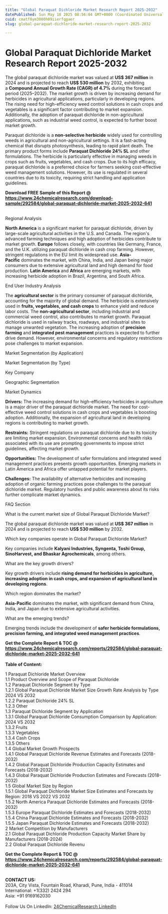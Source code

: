 ```yaml
---
title: "Global Paraquat Dichloride Market Research Report 2025-2032"
datePublished: Sun May 18 2025 08:56:04 GMT+0000 (Coordinated Universal Time)
cuid: cmatf8ym3000h09iierfqgaer
slug: global-paraquat-dichloride-market-research-report-2025-2032

---
```


# Global Paraquat Dichloride Market Research Report 2025-2032

<p>The global paraquat dichloride market was valued at <strong>US$ 367 million</strong> in 2024 and is projected to reach <strong>US$ 530 million</strong> by 2032, exhibiting a <strong>Compound Annual Growth Rate (CAGR) of 4.7%</strong> during the forecast period (2025–2032). The market growth is driven by increasing demand for herbicides in agricultural applications, particularly in developing regions. The rising need for high-efficiency weed control solutions in cash crops and vegetables is a significant factor contributing to market expansion. Additionally, the adoption of paraquat dichloride in non-agricultural applications, such as industrial weed control, is expected to further boost market growth.</p><p>
</p><p>Paraquat dichloride is a <strong>non-selective herbicide</strong> widely used for controlling weeds in agricultural and non-agricultural settings. It is a fast-acting chemical that disrupts photosynthesis, leading to rapid plant death. The primary product forms include <strong>Paraquat Dichloride 24% SL</strong> and other formulations. The herbicide is particularly effective in managing weeds in crops such as fruits, vegetables, and cash crops. Due to its high efficacy, paraquat dichloride is a preferred choice for farmers seeking cost-effective weed management solutions. However, its use is regulated in several countries due to its toxicity, requiring strict handling and application guidelines.</p><div><b>Download FREE Sample of this Report @ 
            <a href="https://www.24chemicalresearch.com/download-sample/292584/global-paraquat-dichloride-market-2025-2032-641">
            https://www.24chemicalresearch.com/download-sample/292584/global-paraquat-dichloride-market-2025-2032-641</a></b></div><br><p>
Regional Analysis</p><p>
</p><p><strong>North America</strong> is a significant market for paraquat dichloride, driven by large-scale agricultural activities in the U.S. and Canada. The region's advanced farming techniques and high adoption of herbicides contribute to market growth. <strong>Europe</strong> follows closely, with countries like Germany, France, and the U.K. utilizing paraquat dichloride in cash crop farming. However, stringent regulations in the EU limit its widespread use. <strong>Asia-Pacific</strong> dominates the market, with China, India, and Japan being major consumers due to extensive agricultural land and high demand for food production. <strong>Latin America</strong> and <strong>Africa</strong> are emerging markets, with increasing herbicide adoption in Brazil, Argentina, and South Africa.</p><p>
End User Industry Analysis</p><p>
</p><p>The <strong>agricultural sector</strong> is the primary consumer of paraquat dichloride, accounting for the majority of global demand. The herbicide is extensively used in <strong>fruits, vegetables, and cash crops</strong> to enhance yield and reduce labor costs. The <strong>non-agricultural sector</strong>, including industrial and commercial weed control, also contributes to market growth. Paraquat dichloride is used in railway tracks, roadways, and industrial sites to manage unwanted vegetation. The increasing adoption of <strong>precision farming</strong> and <strong>integrated pest management</strong> practices is expected to further drive demand. However, environmental concerns and regulatory restrictions pose challenges to market expansion.</p><p>
Market Segmentation (by Application)</p><p>
</p><p>
Market Segmentation (by Type)</p><p>
</p><p>
Key Company</p><p>
</p><p>
Geographic Segmentation</p><p>
</p><p>
Market Dynamics</p><p>
</p><p><strong>Drivers:</strong> The increasing demand for high-efficiency herbicides in agriculture is a major driver of the paraquat dichloride market. The need for cost-effective weed control solutions in cash crops and vegetables is boosting adoption. Additionally, the expansion of agricultural land in developing regions is contributing to market growth.</p><p>
</p><p><strong>Restraints:</strong> Stringent regulations on paraquat dichloride due to its toxicity are limiting market expansion. Environmental concerns and health risks associated with its use are prompting governments to impose strict guidelines, affecting market growth.</p><p>
</p><p><strong>Opportunities:</strong> The development of safer formulations and integrated weed management practices presents growth opportunities. Emerging markets in Latin America and Africa offer untapped potential for market players.</p><p>
</p><p><strong>Challenges:</strong> The availability of alternative herbicides and increasing adoption of organic farming practices pose challenges to the paraquat dichloride market. Regulatory hurdles and public awareness about its risks further complicate market dynamics.</p><p>
FAQ Section</p><p>
What is the current market size of Global Paraquat Dichloride Market?</p><p>
</p><p>The global paraquat dichloride market was valued at <strong>US$ 367 million</strong> in 2024 and is projected to reach <strong>US$ 530 million</strong> by 2032.</p><p>
Which key companies operate in Global Paraquat Dichloride Market?</p><p>
</p><p>Key companies include <strong>Kalyani Industries, Syngenta, Toshi Group, SinoHarvest, and Bhaskar Agrochemicals</strong>, among others.</p><p>
What are the key growth drivers?</p><p>
</p><p>Key growth drivers include <strong>rising demand for herbicides in agriculture, increasing adoption in cash crops, and expansion of agricultural land in developing regions</strong>.</p><p>
Which region dominates the market?</p><p>
</p><p><strong>Asia-Pacific</strong> dominates the market, with significant demand from China, India, and Japan due to extensive agricultural activities.</p><p>
What are the emerging trends?</p><p>
</p><p>Emerging trends include the development of <strong>safer herbicide formulations, precision farming, and integrated weed management practices</strong>.</p>

<div><b>Get the Complete Report & TOC @ 
            <a href="https://www.24chemicalresearch.com/reports/292584/global-paraquat-dichloride-market-2025-2032-641">
            https://www.24chemicalresearch.com/reports/292584/global-paraquat-dichloride-market-2025-2032-641</a></b></div><br>
            <b>Table of Content:</b><p>1 Paraquat Dichloride Market Overview<br />
    1.1 Product Overview and Scope of Paraquat Dichloride<br />
    1.2 Paraquat Dichloride Segment by Type<br />
        1.2.1 Global Paraquat Dichloride Market Size Growth Rate Analysis by Type 2024 VS 2032<br />
        1.2.2 Paraquat Dichloride 24% SL<br />
        1.2.3 Other<br />
    1.3 Paraquat Dichloride Segment by Application<br />
        1.3.1 Global Paraquat Dichloride Consumption Comparison by Application: 2024 VS 2032<br />
        1.3.2 Fruits<br />
        1.3.3 Vegetables<br />
        1.3.4 Cash Crops<br />
        1.3.5 Others<br />
    1.4 Global Market Growth Prospects<br />
        1.4.1 Global Paraquat Dichloride Revenue Estimates and Forecasts (2018-2032)<br />
        1.4.2 Global Paraquat Dichloride Production Capacity Estimates and Forecasts (2018-2032)<br />
        1.4.3 Global Paraquat Dichloride Production Estimates and Forecasts (2018-2032)<br />
    1.5 Global Market Size by Region<br />
        1.5.1 Global Paraquat Dichloride Market Size Estimates and Forecasts by Region: 2018 VS 2022 VS 2032<br />
        1.5.2 North America Paraquat Dichloride Estimates and Forecasts (2018-2032)<br />
        1.5.3 Europe Paraquat Dichloride Estimates and Forecasts (2018-2032)<br />
        1.5.4 China Paraquat Dichloride Estimates and Forecasts (2018-2032)<br />
        1.5.5 Japan Paraquat Dichloride Estimates and Forecasts (2018-2032)<br />
2 Market Competition by Manufacturers<br />
    2.1 Global Paraquat Dichloride Production Capacity Market Share by Manufacturers (2018-2024)<br />
    2.2 Global Paraquat Dichloride Revenu</p>

<div><b>Get the Complete Report & TOC @ 
            <a href="https://www.24chemicalresearch.com/reports/292584/global-paraquat-dichloride-market-2025-2032-641">
            https://www.24chemicalresearch.com/reports/292584/global-paraquat-dichloride-market-2025-2032-641</a></b></div><br>

<b>CONTACT US:</b><br>
            203A, City Vista, Fountain Road, Kharadi, Pune, India - 411014<br>
            International: +1(332) 2424 294<br>
            Asia: +91 9169162030 <br><br>
            Follow Us On LinkedIn: <a href="https://www.linkedin.com/company/24chemicalresearch/">24ChemicalResearch LinkedIn</a>